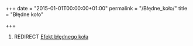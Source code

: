 +++
date = "2015-01-01T00:00:00+01:00"
permalink = "/Błędne_koło/"
title = "Błędne koło"

+++

1.  REDIRECT [Efekt błędnego koła](/atopedia/Efekt_błędnego_koła "wikilink")

